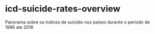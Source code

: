 # icd-suicide-rates-overview
Panorama sobre os indíces de suícidio nos países durante o período de 1986 ate 2016
